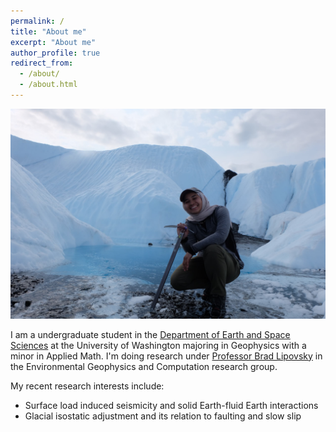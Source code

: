 ```yaml
---
permalink: /
title: "About me"
excerpt: "About me"
author_profile: true
redirect_from: 
  - /about/
  - /about.html
---
```


![Image of me crouched down with an ice axe on the Matanuska Glacier](images/mat1.JPG)

I am a undergraduate student in the [Department of Earth and Space Sciences](https://www.ess.washington.edu/) at the University of Washington majoring in Geophysics with a minor in Applied Math. I'm doing research under [Professor Brad Lipovsky](https://bradlipovsky.github.io/) in the Environmental Geophysics and Computation research group.

My recent research interests include:
* Surface load induced seismicity and solid Earth-fluid Earth interactions
* Glacial isostatic adjustment and its relation to faulting and slow slip

